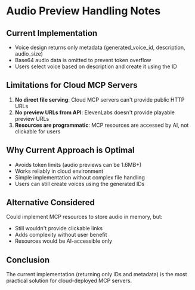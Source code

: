# Audio Preview Handling Notes

## Current Implementation
- Voice design returns only metadata (generated_voice_id, description, audio_size)
- Base64 audio data is omitted to prevent token overflow
- Users select voice based on description and create it using the ID

## Limitations for Cloud MCP Servers
1. **No direct file serving**: Cloud MCP servers can't provide public HTTP URLs
2. **No preview URLs from API**: ElevenLabs doesn't provide playable preview URLs
3. **Resources are programmatic**: MCP resources are accessed by AI, not clickable for users

## Why Current Approach is Optimal
- Avoids token limits (audio previews can be 1.6MB+)
- Works reliably in cloud environment
- Simple implementation without complex file handling
- Users can still create voices using the generated IDs

## Alternative Considered
Could implement MCP resources to store audio in memory, but:
- Still wouldn't provide clickable links
- Adds complexity without user benefit
- Resources would be AI-accessible only

## Conclusion
The current implementation (returning only IDs and metadata) is the most practical solution for cloud-deployed MCP servers.